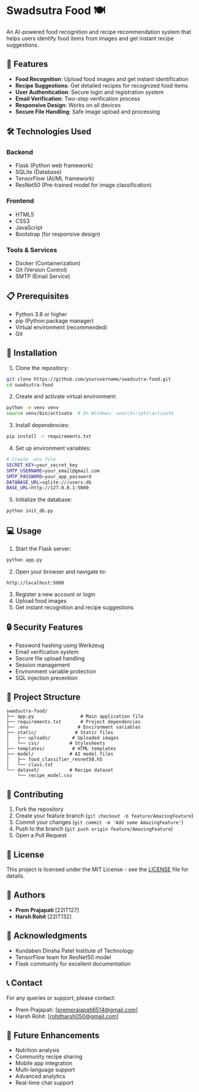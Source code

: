 # Swadsutra Food 🍽️

An AI-powered food recognition and recipe recommendation system that helps users identify food items from images and get instant recipe suggestions.

## 🌟 Features

- **Food Recognition**: Upload food images and get instant identification
- **Recipe Suggestions**: Get detailed recipes for recognized food items
- **User Authentication**: Secure login and registration system
- **Email Verification**: Two-step verification process
- **Responsive Design**: Works on all devices
- **Secure File Handling**: Safe image upload and processing

## 🛠️ Technologies Used

### Backend
- Flask (Python web framework)
- SQLite (Database)
- TensorFlow (AI/ML framework)
- ResNet50 (Pre-trained model for image classification)

### Frontend
- HTML5
- CSS3
- JavaScript
- Bootstrap (for responsive design)

### Tools & Services
- Docker (Containerization)
- Git (Version Control)
- SMTP (Email Service)

## 📋 Prerequisites

- Python 3.8 or higher
- pip (Python package manager)
- Virtual environment (recommended)
- Git

## 🚀 Installation

1. Clone the repository:
```bash
git clone https://github.com/yourusername/swadsutra-food.git
cd swadsutra-food
```

2. Create and activate virtual environment:
```bash
python -m venv venv
source venv/bin/activate  # On Windows: venv\Scripts\activate
```

3. Install dependencies:
```bash
pip install -r requirements.txt
```

4. Set up environment variables:
```bash
# Create .env file
SECRET_KEY=your_secret_key
SMTP_USERNAME=your_email@gmail.com
SMTP_PASSWORD=your_app_password
DATABASE_URL=sqlite:///users.db
BASE_URL=http://127.0.0.1:5000
```

5. Initialize the database:
```bash
python init_db.py
```

## 💻 Usage

1. Start the Flask server:
```bash
python app.py
```

2. Open your browser and navigate to:
```
http://localhost:5000
```

3. Register a new account or login
4. Upload food images
5. Get instant recognition and recipe suggestions

## 🔒 Security Features

- Password hashing using Werkzeug
- Email verification system
- Secure file upload handling
- Session management
- Environment variable protection
- SQL injection prevention

## 📁 Project Structure

```
swadsutra-food/
├── app.py                 # Main application file
├── requirements.txt       # Project dependencies
├── .env                  # Environment variables
├── static/              # Static files
│   ├── uploads/        # Uploaded images
│   └── css/           # Stylesheets
├── templates/          # HTML templates
├── model/             # AI model files
│   ├── food_classifier_resnet50.h5
│   └── class.txt
└── dataset/           # Recipe dataset
    └── recipe_model.csv
```

## 🤝 Contributing

1. Fork the repository
2. Create your feature branch (`git checkout -b feature/AmazingFeature`)
3. Commit your changes (`git commit -m 'Add some AmazingFeature'`)
4. Push to the branch (`git push origin feature/AmazingFeature`)
5. Open a Pull Request

## 📝 License

This project is licensed under the MIT License - see the [LICENSE](LICENSE) file for details.

## 👥 Authors

- **Prem Prajapati** [22IT127]
- **Harsh Rohit** [22IT132]

## 🙏 Acknowledgments

- Kundaben Dinsha Patel Institute of Technology
- TensorFlow team for ResNet50 model
- Flask community for excellent documentation

## 📞 Contact

For any queries or support, please contact:
- Prem Prajapati: [premprajapati6514@gmail.com]
- Harsh Rohit: [rohitharsh050@gmail.com]

## 🔄 Future Enhancements

- Nutrition analysis
- Community recipe sharing
- Mobile app integration
- Multi-language support
- Advanced analytics
- Real-time chat support 

